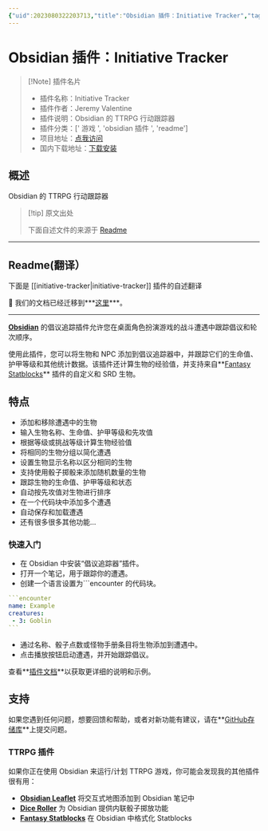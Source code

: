 ```yaml
---
{"uid":2023080322203713,"title":"Obsidian 插件：Initiative Tracker","tags":["游戏","obsidian插件","readme"],"description":"Obsidian的TTRPG行动跟踪器","author":"AI","type":"readme","draft":false,"editable":false,"modified":20230101000000,"dg-publish":true,"permalink":"/lake-of-knowledge/10-obsidian/obsidian/readme/initiative-tracker-readme/","dgPassFrontmatter":true}
---
```



# Obsidian 插件：Initiative Tracker

> [!Note] 插件名片
> - 插件名称：Initiative Tracker
> - 插件作者：Jeremy Valentine
> - 插件说明：Obsidian 的 TTRPG 行动跟踪器
> - 插件分类：[' 游戏 ', 'obsidian 插件 ', 'readme']
> - 项目地址：[点我访问](https://github.com/javalent/initiative-tracker)
> - 国内下载地址：[下载安装](https://pkmer.cn/products/plugin/pluginMarket/?initiative-tracker)

## 概述

Obsidian 的 TTRPG 行动跟踪器

> [!tip] 原文出处
>
>下面自述文件的来源于 [Readme](https://ghproxy.net/https://raw.githubusercontent.com/javalent/initiative-tracker/main/README.md)
>

---

## Readme(翻译）

下面是 [[initiative-tracker\|initiative-tracker]] 插件的自述翻译

🥇 我们的文档已经迁移到***[这里](https://plugins.javalent.com/initiative-tracker)***。

---

**[Obsidian](https://obsidian.md)** 的倡议追踪插件允许您在桌面角色扮演游戏的战斗遭遇中跟踪倡议和轮次顺序。

使用此插件，您可以将生物和 NPC 添加到倡议追踪器中，并跟踪它们的生命值、护甲等级和其他统计数据。该插件还计算生物的经验值，并支持来自**[Fantasy Statblocks](https://github.com/javalent/fantasy-statblocks)** 插件的自定义和 SRD 生物。

## 特点

- 添加和移除遭遇中的生物
- 输入生物名称、生命值、护甲等级和先攻值
- 根据等级或挑战等级计算生物经验值
- 将相同的生物分组以简化遭遇
- 设置生物显示名称以区分相同的生物
- 支持使用骰子掷骰来添加随机数量的生物
- 跟踪生物的生命值、护甲等级和状态
- 自动按先攻值对生物进行排序
- 在一个代码块中添加多个遭遇
- 自动保存和加载遭遇
- 还有很多很多其他功能...

### 快速入门

- 在 Obsidian 中安装“倡议追踪器”插件。
- 打开一个笔记，用于跟踪你的遭遇。
- 创建一个语言设置为\`\`\`encounter 的代码块。

````yaml
```encounter
name: Example
creatures:
 - 3: Goblin
```
````

- 通过名称、骰子点数或怪物手册条目将生物添加到遭遇中。
- 点击播放按钮启动遭遇，并开始跟踪倡议。

查看**[插件文档](https://plugins.javalent.com/initiative-tracker)**以获取更详细的说明和示例。

## 支持

如果您遇到任何问题，想要回馈和帮助，或者对新功能有建议，请在**[GitHub存储库](https://github.com/valentine195/obsidian-initiative-tracker/issues)**上提交问题。

### TTRPG 插件

如果你正在使用 Obsidian 来运行/计划 TTRPG 游戏，你可能会发现我的其他插件很有用：

- **[Obsidian Leaflet](https://github.com/valentine195/obsidian-leaflet-plugin)** 将交互式地图添加到 Obsidian 笔记中
- **[Dice Roller](https://github.com/valentine195/obsidian-dice-roller)** 为 Obsidian 提供内联骰子掷放功能
- **[Fantasy Statblocks](https://github.com/valentine195/obsidian-5e-statblocks)** 在 Obsidian 中格式化 Statblocks



